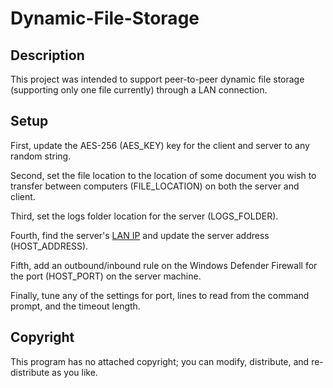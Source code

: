 # Dynamic-File-Storage
## Description
This project was intended to support peer-to-peer dynamic file storage (supporting only one file currently) through a LAN connection.

## Setup

First, update the AES-256 (AES_KEY) key for the client and server to any random string.

Second, set the file location to the location of some document you wish to transfer between computers (FILE_LOCATION) on both the server and client.

Third, set the logs folder location for the server (LOGS_FOLDER).

Fourth, find the server's [LAN IP](https://www.whatismybrowser.com/detect/what-is-my-local-ip-address) and update the server address (HOST_ADDRESS).

Fifth, add an outbound/inbound rule on the Windows Defender Firewall for the port (HOST_PORT) on the server machine.

Finally, tune any of the settings for port, lines to read from the command prompt, and the timeout length.

## Copyright
This program has no attached copyright; you can modify, distribute, and re-distribute as you like.
